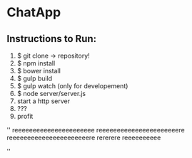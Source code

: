 # ChatApp
## Instructions to Run:
1. $ git clone -> repository!
2. $ npm install
3. $ bower install
4. $ gulp build
5. $ gulp watch (only for developement)
6. $ node server/server.js
7. start a http server
8. ???
9. profit

''
reeeeeeeeeeeeeeeeeeeeee
reeeeeeeeeeeeeeeeeeeeeere
reeeeeeeeeeeeeeeeeeeeeere
rererere
reeeeeeeeee

''
